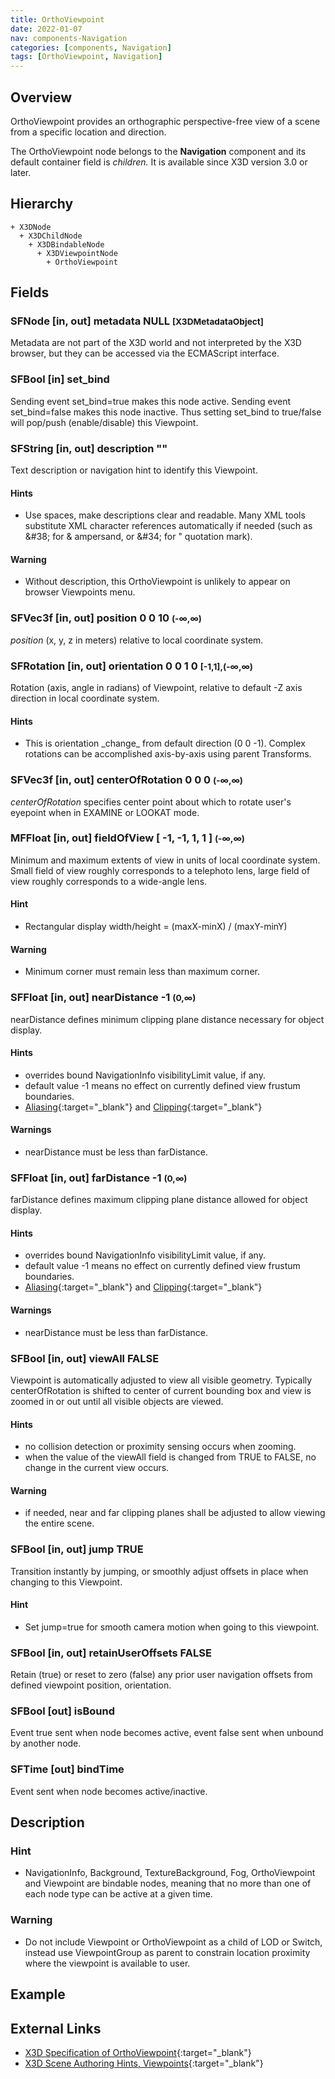 ```yaml
---
title: OrthoViewpoint
date: 2022-01-07
nav: components-Navigation
categories: [components, Navigation]
tags: [OrthoViewpoint, Navigation]
---
```

<style>
.post h3 {
  word-spacing: 0.2em;
}
</style>

## Overview

OrthoViewpoint provides an orthographic perspective-free view of a scene from a specific location and direction.

The OrthoViewpoint node belongs to the **Navigation** component and its default container field is *children.* It is available since X3D version 3.0 or later.

## Hierarchy

```
+ X3DNode
  + X3DChildNode
    + X3DBindableNode
      + X3DViewpointNode
        + OrthoViewpoint
```

## Fields

### SFNode [in, out] **metadata** NULL <small>[X3DMetadataObject]</small>

Metadata are not part of the X3D world and not interpreted by the X3D browser, but they can be accessed via the ECMAScript interface.

### SFBool [in] **set_bind**

Sending event set_bind=true makes this node active. Sending event set_bind=false makes this node inactive. Thus setting set_bind to true/false will pop/push (enable/disable) this Viewpoint.

### SFString [in, out] **description** ""

Text description or navigation hint to identify this Viewpoint.

#### Hints

- Use spaces, make descriptions clear and readable. Many XML tools substitute XML character references automatically if needed (such as &amp;#38; for &amp; ampersand, or &amp;#34; for " quotation mark).

#### Warning

- Without description, this OrthoViewpoint is unlikely to appear on browser Viewpoints menu.

### SFVec3f [in, out] **position** 0 0 10 <small>(-∞,∞)</small>

*position* (x, y, z in meters) relative to local coordinate system.

### SFRotation [in, out] **orientation** 0 0 1 0 <small>[-1,1],(-∞,∞)</small>

Rotation (axis, angle in radians) of Viewpoint, relative to default -Z axis direction in local coordinate system.

#### Hints

- This is orientation \_change\_ from default direction (0 0 -1). Complex rotations can be accomplished axis-by-axis using parent Transforms.

### SFVec3f [in, out] **centerOfRotation** 0 0 0 <small>(-∞,∞)</small>

*centerOfRotation* specifies center point about which to rotate user's eyepoint when in EXAMINE or LOOKAT mode.

### MFFloat [in, out] **fieldOfView** [ -1, -1, 1, 1 ] <small>(-∞,∞)</small>

Minimum and maximum extents of view in units of local coordinate system. Small field of view roughly corresponds to a telephoto lens, large field of view roughly corresponds to a wide-angle lens.

#### Hint

- Rectangular display width/height = (maxX-minX) / (maxY-minY)

#### Warning

- Minimum corner must remain less than maximum corner.

### SFFloat [in, out] **nearDistance** -1 <small>(0,∞)</small>

nearDistance defines minimum clipping plane distance necessary for object display.

#### Hints

- overrides bound NavigationInfo visibilityLimit value, if any.
- default value -1 means no effect on currently defined view frustum boundaries.
- [Aliasing](https://en.wikipedia.org/wiki/Aliasing){:target="_blank"} and [Clipping](https://en.wikipedia.org/wiki/Clipping_(computer_graphics)){:target="_blank"}

#### Warnings

- nearDistance must be less than farDistance.

### SFFloat [in, out] **farDistance** -1 <small>(0,∞)</small>

farDistance defines maximum clipping plane distance allowed for object display.

#### Hints

- overrides bound NavigationInfo visibilityLimit value, if any.
- default value -1 means no effect on currently defined view frustum boundaries.
- [Aliasing](https://en.wikipedia.org/wiki/Aliasing){:target="_blank"} and [Clipping](https://en.wikipedia.org/wiki/Clipping_(computer_graphics)){:target="_blank"}

#### Warnings

- nearDistance must be less than farDistance.

### SFBool [in, out] **viewAll** FALSE</small>

Viewpoint is automatically adjusted to view all visible geometry. Typically centerOfRotation is shifted to center of current bounding box and view is zoomed in or out until all visible objects are viewed.

#### Hints

- no collision detection or proximity sensing occurs when zooming.
- when the value of the viewAll field is changed from TRUE to FALSE, no change in the current view occurs.

#### Warning

- if needed, near and far clipping planes shall be adjusted to allow viewing the entire scene.

### SFBool [in, out] **jump** TRUE

Transition instantly by jumping, or smoothly adjust offsets in place when changing to this Viewpoint.

#### Hint

- Set jump=true for smooth camera motion when going to this viewpoint.

### SFBool [in, out] **retainUserOffsets** FALSE

Retain (true) or reset to zero (false) any prior user navigation offsets from defined viewpoint position, orientation.

### SFBool [out] **isBound**

Event true sent when node becomes active, event false sent when unbound by another node.

### SFTime [out] **bindTime**

Event sent when node becomes active/inactive.

## Description

### Hint

- NavigationInfo, Background, TextureBackground, Fog, OrthoViewpoint and Viewpoint are bindable nodes, meaning that no more than one of each node type can be active at a given time.

### Warning

- Do not include Viewpoint or OrthoViewpoint as a child of LOD or Switch, instead use ViewpointGroup as parent to constrain location proximity where the viewpoint is available to user.

## Example

<x3d-canvas src="https://create3000.github.io/media/examples/Navigation/OrthoViewpoint/OrthoViewpoint.x3d" update="auto"></x3d-canvas>

## External Links

- [X3D Specification of OrthoViewpoint](https://www.web3d.org/documents/specifications/19775-1/V4.0/Part01/components/navigation.html#OrthoViewpoint){:target="_blank"}
- [X3D Scene Authoring Hints, Viewpoints](https://www.web3d.org/x3d/content/examples/X3dSceneAuthoringHints.html#Viewpoints){:target="_blank"}
